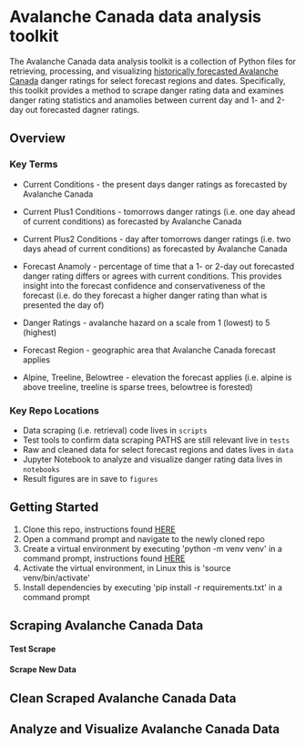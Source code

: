 # Avalanche Canada data analysis toolkit

The Avalanche Canada data analysis toolkit is a collection of Python files for retrieving, processing, and visualizing [historically forecasted Avalanche Canada](https://www.avalanche.ca/forecasts/archives) danger ratings for select forecast regions and dates. Specifically, this toolkit provides a method to scrape danger rating data and examines danger rating statistics and anamolies between current day and 1- and 2-day out forecasted dagner ratings. 

## Overview
### Key Terms
* Current Conditions - the present days danger ratings as forecasted by Avalanche Canada

* Current Plus1 Conditions - tomorrows danger ratings (i.e. one day ahead of current conditions) as forecasted by Avalanche Canada

* Current Plus2 Conditions - day after tomorrows danger ratings (i.e. two days ahead of current conditions) as forecasted by Avalanche Canada

* Forecast Anamoly - percentage of time that a 1- or 2-day out forecasted danger rating differs or agrees with current conditions. This provides insight into the forecast confidence and conservativeness of the forecast (i.e. do they forecast a higher danger rating than what is presented the day of)

* Danger Ratings - avalanche hazard on a scale from 1 (lowest) to 5 (highest)

* Forecast Region - geographic area that Avalanche Canada forecast applies

* Alpine, Treeline, Belowtree - elevation the forecast applies (i.e. alpine is above treeline, treeline is sparse trees, belowtree is forested)

### Key Repo Locations
* Data scraping (i.e. retrieval) code lives in `scripts`
* Test tools to confirm data scraping PATHS are still relevant live in `tests`
* Raw and cleaned data for select forecast regions and dates lives in `data`
* Jupyter Notebook to analyze and visualize danger rating data lives in `notebooks`
* Result figures are in save to `figures`

## Getting Started
1. Clone this repo, instructions found [HERE](https://docs.github.com/en/free-pro-team@latest/github/creating-cloning-and-archiving-repositories/cloning-a-repository)
2. Open a command prompt and navigate to the newly cloned repo
3. Create a virtual environment by executing 'python -m venv venv' in a command prompt, instructions found [HERE](https://docs.python.org/3/library/venv.html)
4. Activate the virtual environment, in Linux this is 'source venv/bin/activate'
5. Install dependencies by executing 'pip install -r requirements.txt' in a command prompt 

## Scraping Avalanche Canada Data


#### Test Scrape


#### Scrape New Data


## Clean Scraped Avalanche Canada Data


## Analyze and Visualize Avalanche Canada Data

